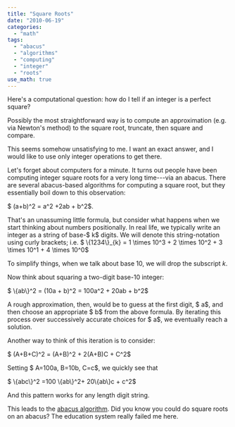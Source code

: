 ```yaml
---
title: "Square Roots"
date: "2010-06-19"
categories:
  - "math"
tags:
  - "abacus"
  - "algorithms"
  - "computing"
  - "integer"
  - "roots"
use_math: true
---
```


Here's a computational question: how do I tell if an integer is a perfect square?

Possibly the most straightforward way is to compute an approximation (e.g. via Newton's method) to the square root, truncate, then square and compare.

This seems somehow unsatisfying to me. I want an exact answer, and I would like to use only integer operations to get there.

Let's forget about computers for a minute. It turns out people have been computing integer square roots for a very long time---via an abacus. There are several abacus-based algorithms for computing a square root, but they essentially boil down to this observation:

$ (a+b)^2 = a^2 +2ab + b^2$.

That's an unassuming little formula, but consider what happens when we start thinking about numbers positionally. In real life, we typically write an integer as a string of base-$ k$ digits. We will denote this string-notation using curly brackets; i.e. $ \\{1234\\}\_{k} = 1 \\times 10^3 + 2 \\times 10^2 + 3 \\times 10^1 + 4 \\times 10^0$

To simplify things, when we talk about base 10, we will drop the subscript $k$.

Now think about squaring a two-digit base-10 integer:

$ \\{ab\\}^2 = (10a + b)^2 = 100a^2 + 20ab + b^2$

A rough approximation, then, would be to guess at the first digit, $ a$, and then choose an appropriate $ b$ from the above formula. By iterating this process over successively accurate choices for $ a$, we eventually reach a solution.

Another way to think of this iteration is to consider:

$ (A+B+C)^2 = (A+B)^2 + 2(A+B)C + C^2$

Setting $ A=100a, B=10b, C=c$, we quickly see that

$ \\{abc\\}^2 =100 \\{ab\\}^2+ 20\\{ab\\}c + c^2$

And this pattern works for any length digit string.

This leads to the [abacus algorithm][1]. Did you know you could do square roots on an abacus? The education system really failed me here.

[1]: http://webhome.idirect.com/~totton/soroban/KojimaSq/
